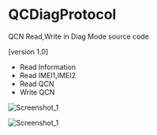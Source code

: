 # QCDiagProtocol

QCN Read,Write in Diag Mode source code

[version 1.0]

 - Read Information
 - Read IMEI1,IMEI2
 - Read QCN
 - Write QCN


![Screenshot_1](https://user-images.githubusercontent.com/71155682/184338331-e26934e6-4b82-4881-a540-c1ef14b48a73.png)

![Screenshot_1](https://user-images.githubusercontent.com/71155682/184325039-e25358d9-41e1-4c84-90f8-209e4e5c93b6.png)
